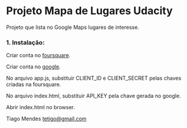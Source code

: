 # Projeto Mapa de Lugares Udacity

Projeto que lista no Google Maps lugares de interesse.

### 1. Instalação:

Criar conta no [foursquare](https://developer.foursquare.com/).

Criar conta no [google](https://console.developers.google.com/).

No arquivo app.js, substituir CLIENT_ID e CLIENT_SECRET pelas chaves criadas na foursquare.

No arquivo index.html, substituir API_KEY pela chave gerada no google.

Abrir index.html no browser.


Tiago Mendes
<tetigo@gmail.com>
